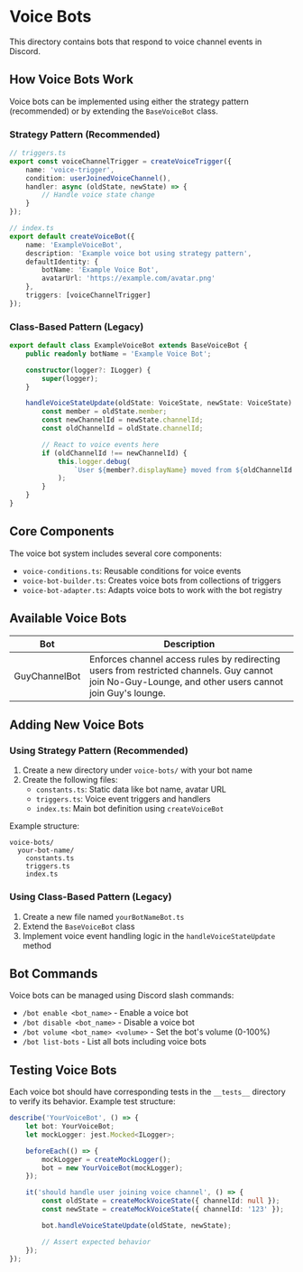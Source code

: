 # Voice Bots

This directory contains bots that respond to voice channel events in Discord.

## How Voice Bots Work

Voice bots can be implemented using either the strategy pattern (recommended) or by extending the `BaseVoiceBot` class.

### Strategy Pattern (Recommended)

```typescript
// triggers.ts
export const voiceChannelTrigger = createVoiceTrigger({
	name: 'voice-trigger',
	condition: userJoinedVoiceChannel(),
	handler: async (oldState, newState) => {
		// Handle voice state change
	}
});

// index.ts
export default createVoiceBot({
	name: 'ExampleVoiceBot',
	description: 'Example voice bot using strategy pattern',
	defaultIdentity: {
		botName: 'Example Voice Bot',
		avatarUrl: 'https://example.com/avatar.png'
	},
	triggers: [voiceChannelTrigger]
});
```

### Class-Based Pattern (Legacy)

```typescript
export default class ExampleVoiceBot extends BaseVoiceBot {
	public readonly botName = 'Example Voice Bot';

	constructor(logger?: ILogger) {
		super(logger);
	}

	handleVoiceStateUpdate(oldState: VoiceState, newState: VoiceState): void {
		const member = oldState.member;
		const newChannelId = newState.channelId;
		const oldChannelId = oldState.channelId;

		// React to voice events here
		if (oldChannelId !== newChannelId) {
			this.logger.debug(
				`User ${member?.displayName} moved from ${oldChannelId || 'nowhere'} to ${newChannelId || 'nowhere'}`,
			);
		}
	}
}
```

## Core Components

The voice bot system includes several core components:

- `voice-conditions.ts`: Reusable conditions for voice events
- `voice-bot-builder.ts`: Creates voice bots from collections of triggers
- `voice-bot-adapter.ts`: Adapts voice bots to work with the bot registry

## Available Voice Bots

| Bot           | Description                                                                                                                                           |
| ------------- | ----------------------------------------------------------------------------------------------------------------------------------------------------- |
| GuyChannelBot | Enforces channel access rules by redirecting users from restricted channels. Guy cannot join No-Guy-Lounge, and other users cannot join Guy's lounge. |

## Adding New Voice Bots

### Using Strategy Pattern (Recommended)

1. Create a new directory under `voice-bots/` with your bot name
2. Create the following files:
   - `constants.ts`: Static data like bot name, avatar URL
   - `triggers.ts`: Voice event triggers and handlers
   - `index.ts`: Main bot definition using `createVoiceBot`

Example structure:
```
voice-bots/
  your-bot-name/
    constants.ts
    triggers.ts
    index.ts
```

### Using Class-Based Pattern (Legacy)

1. Create a new file named `yourBotNameBot.ts`
2. Extend the `BaseVoiceBot` class
3. Implement voice event handling logic in the `handleVoiceStateUpdate` method

## Bot Commands

Voice bots can be managed using Discord slash commands:

- `/bot enable <bot_name>` - Enable a voice bot
- `/bot disable <bot_name>` - Disable a voice bot
- `/bot volume <bot_name> <volume>` - Set the bot's volume (0-100%)
- `/bot list-bots` - List all bots including voice bots

## Testing Voice Bots

Each voice bot should have corresponding tests in the `__tests__` directory to verify its behavior. Example test structure:

```typescript
describe('YourVoiceBot', () => {
	let bot: YourVoiceBot;
	let mockLogger: jest.Mocked<ILogger>;

	beforeEach(() => {
		mockLogger = createMockLogger();
		bot = new YourVoiceBot(mockLogger);
	});

	it('should handle user joining voice channel', () => {
		const oldState = createMockVoiceState({ channelId: null });
		const newState = createMockVoiceState({ channelId: '123' });

		bot.handleVoiceStateUpdate(oldState, newState);

		// Assert expected behavior
	});
});
```
